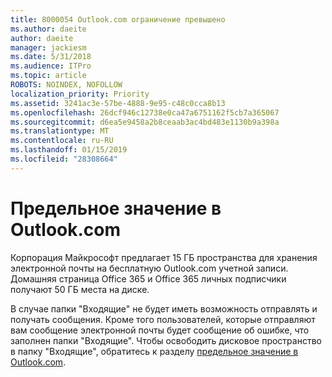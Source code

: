 ```yaml
---
title: 8000054 Outlook.com ограничение превышено
ms.author: daeite
author: daeite
manager: jackiesm
ms.date: 5/31/2018
ms.audience: ITPro
ms.topic: article
ROBOTS: NOINDEX, NOFOLLOW
localization_priority: Priority
ms.assetid: 3241ac3e-57be-4888-9e95-c48c0cca8b13
ms.openlocfilehash: 26dcf946c12738e0ca47a6751162f5cb7a365067
ms.sourcegitcommit: d6ea5e9458a2b8ceaab3ac4bd483e1130b9a398a
ms.translationtype: MT
ms.contentlocale: ru-RU
ms.lasthandoff: 01/15/2019
ms.locfileid: "28308664"
---
```

# <a name="storage-limits-in-outlookcom"></a>Предельное значение в Outlook.com

Корпорация Майкрософт предлагает 15 ГБ пространства для хранения электронной почты на бесплатную Outlook.com учетной записи. Домашняя страница Office 365 и Office 365 личных подписчики получают 50 ГБ места на диске.
  
В случае папки "Входящие" не будет иметь возможность отправлять и получать сообщения. Кроме того пользователей, которые отправляют вам сообщение электронной почты будет сообщение об ошибке, что заполнен папки "Входящие". Чтобы освободить дисковое пространство в папку "Входящие", обратитесь к разделу [предельное значение в Outlook.com](https://go.microsoft.com/fwlink/p/?linkid=2001900&amp;clcid=0x409).
  

